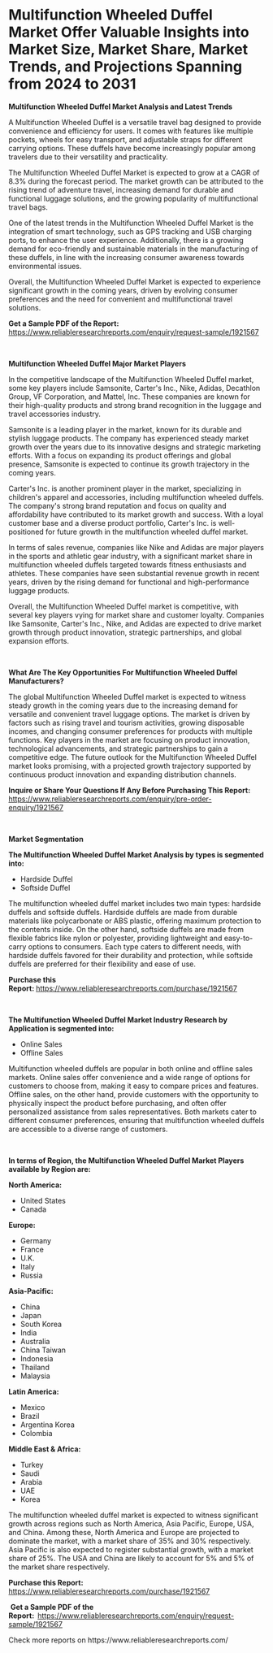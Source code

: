 <p><h1>Multifunction Wheeled Duffel Market Offer Valuable Insights into Market Size, Market Share, Market Trends, and Projections Spanning from 2024 to 2031</h1></p><p><strong>Multifunction Wheeled Duffel Market Analysis and Latest Trends</strong></p>
<p><p>A Multifunction Wheeled Duffel is a versatile travel bag designed to provide convenience and efficiency for users. It comes with features like multiple pockets, wheels for easy transport, and adjustable straps for different carrying options. These duffels have become increasingly popular among travelers due to their versatility and practicality.</p><p>The Multifunction Wheeled Duffel Market is expected to grow at a CAGR of 8.3% during the forecast period. The market growth can be attributed to the rising trend of adventure travel, increasing demand for durable and functional luggage solutions, and the growing popularity of multifunctional travel bags. </p><p>One of the latest trends in the Multifunction Wheeled Duffel Market is the integration of smart technology, such as GPS tracking and USB charging ports, to enhance the user experience. Additionally, there is a growing demand for eco-friendly and sustainable materials in the manufacturing of these duffels, in line with the increasing consumer awareness towards environmental issues.</p><p>Overall, the Multifunction Wheeled Duffel Market is expected to experience significant growth in the coming years, driven by evolving consumer preferences and the need for convenient and multifunctional travel solutions.</p></p>
<p><strong>Get a Sample PDF of the Report:&nbsp;</strong> <a href="https://www.reliableresearchreports.com/enquiry/request-sample/1921567">https://www.reliableresearchreports.com/enquiry/request-sample/1921567</a></p>
<p>&nbsp;</p>
<p><strong>Multifunction Wheeled Duffel Major Market Players</strong></p>
<p><p>In the competitive landscape of the Multifunction Wheeled Duffel market, some key players include Samsonite, Carter's Inc., Nike, Adidas, Decathlon Group, VF Corporation, and Mattel, Inc. These companies are known for their high-quality products and strong brand recognition in the luggage and travel accessories industry.</p><p>Samsonite is a leading player in the market, known for its durable and stylish luggage products. The company has experienced steady market growth over the years due to its innovative designs and strategic marketing efforts. With a focus on expanding its product offerings and global presence, Samsonite is expected to continue its growth trajectory in the coming years.</p><p>Carter's Inc. is another prominent player in the market, specializing in children's apparel and accessories, including multifunction wheeled duffels. The company's strong brand reputation and focus on quality and affordability have contributed to its market growth and success. With a loyal customer base and a diverse product portfolio, Carter's Inc. is well-positioned for future growth in the multifunction wheeled duffel market.</p><p>In terms of sales revenue, companies like Nike and Adidas are major players in the sports and athletic gear industry, with a significant market share in multifunction wheeled duffels targeted towards fitness enthusiasts and athletes. These companies have seen substantial revenue growth in recent years, driven by the rising demand for functional and high-performance luggage products.</p><p>Overall, the Multifunction Wheeled Duffel market is competitive, with several key players vying for market share and customer loyalty. Companies like Samsonite, Carter's Inc., Nike, and Adidas are expected to drive market growth through product innovation, strategic partnerships, and global expansion efforts.</p></p>
<p>&nbsp;</p>
<p><strong>What Are The Key Opportunities For Multifunction Wheeled Duffel Manufacturers?</strong></p>
<p><p>The global Multifunction Wheeled Duffel market is expected to witness steady growth in the coming years due to the increasing demand for versatile and convenient travel luggage options. The market is driven by factors such as rising travel and tourism activities, growing disposable incomes, and changing consumer preferences for products with multiple functions. Key players in the market are focusing on product innovation, technological advancements, and strategic partnerships to gain a competitive edge. The future outlook for the Multifunction Wheeled Duffel market looks promising, with a projected growth trajectory supported by continuous product innovation and expanding distribution channels.</p></p>
<p><strong>Inquire or Share Your Questions If Any Before Purchasing This Report:</strong> <a href="https://www.reliableresearchreports.com/enquiry/pre-order-enquiry/1921567">https://www.reliableresearchreports.com/enquiry/pre-order-enquiry/1921567</a></p>
<p>&nbsp;</p>
<p><strong>Market Segmentation</strong></p>
<p><strong>The Multifunction Wheeled Duffel Market Analysis by types is segmented into:</strong></p>
<p><ul><li>Hardside Duffel</li><li>Softside Duffel</li></ul></p>
<p><p>The multifunction wheeled duffel market includes two main types: hardside duffels and softside duffels. Hardside duffels are made from durable materials like polycarbonate or ABS plastic, offering maximum protection to the contents inside. On the other hand, softside duffels are made from flexible fabrics like nylon or polyester, providing lightweight and easy-to-carry options to consumers. Each type caters to different needs, with hardside duffels favored for their durability and protection, while softside duffels are preferred for their flexibility and ease of use.</p></p>
<p><strong>Purchase this Report:&nbsp;</strong><a href="https://www.reliableresearchreports.com/purchase/1921567">https://www.reliableresearchreports.com/purchase/1921567</a></p>
<p>&nbsp;</p>
<p><strong>The Multifunction Wheeled Duffel Market Industry Research by Application is segmented into:</strong></p>
<p><ul><li>Online Sales</li><li>Offline Sales</li></ul></p>
<p><p>Multifunction wheeled duffels are popular in both online and offline sales markets. Online sales offer convenience and a wide range of options for customers to choose from, making it easy to compare prices and features. Offline sales, on the other hand, provide customers with the opportunity to physically inspect the product before purchasing, and often offer personalized assistance from sales representatives. Both markets cater to different consumer preferences, ensuring that multifunction wheeled duffels are accessible to a diverse range of customers.</p></p>
<p>&nbsp;</p>
<p><strong>In terms of Region, the Multifunction Wheeled Duffel Market Players available by Region are:</strong></p>
<p>
    <p> <strong> North America: </strong>
        <ul>
            <li>United States</li>
            <li>Canada</li>
        </ul>
        </p> 
    <p> <strong> Europe: </strong>
        <ul>
            <li>Germany</li>
            <li>France</li>
            <li>U.K.</li>
            <li>Italy</li>
            <li>Russia</li>
        </ul>
        </p> 
    <p> <strong> Asia-Pacific: </strong>
        <ul>
            <li>China</li>
            <li>Japan</li>
            <li>South Korea</li>
            <li>India</li>
            <li>Australia</li>
            <li>China Taiwan</li>
            <li>Indonesia</li>
            <li>Thailand</li>
            <li>Malaysia</li>
        </ul>
        </p> 
    <p> <strong> Latin America: </strong>
        <ul>
            <li>Mexico</li>
            <li>Brazil</li>
            <li>Argentina Korea</li>
            <li>Colombia</li>
        </ul>
        </p> 
    <p> <strong> Middle East & Africa: </strong>
        <ul>
            <li>Turkey</li>
            <li>Saudi</li>
            <li>Arabia</li>
            <li>UAE</li>
            <li>Korea</li>
        </ul>
    </p>
    </p>
<p><p>The multifunction wheeled duffel market is expected to witness significant growth across regions such as North America, Asia Pacific, Europe, USA, and China. Among these, North America and Europe are projected to dominate the market, with a market share of 35% and 30% respectively. Asia Pacific is also expected to register substantial growth, with a market share of 25%. The USA and China are likely to account for 5% and 5% of the market share respectively.</p></p>
<p><strong>Purchase this Report: </strong><a href="https://www.reliableresearchreports.com/purchase/1921567">https://www.reliableresearchreports.com/purchase/1921567</a></p>
<p>&nbsp;<strong>Get a Sample PDF of the Report:&nbsp;&nbsp;</strong><a href="https://www.reliableresearchreports.com/enquiry/request-sample/1921567">https://www.reliableresearchreports.com/enquiry/request-sample/1921567</a></p>
<p><strong></strong></p>
<p>Check more reports on https://www.reliableresearchreports.com/</p>